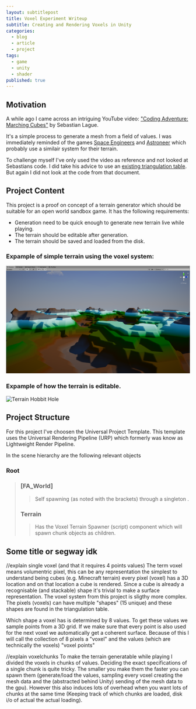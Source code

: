 ```yaml
---
layout: subtitlepost
title: Voxel Experiment Writeup
subtitle: Creating and Rendering Voxels in Unity
categories:
  - blog
  - article
  - project
tags:
  - game
  - unity
  - shader
published: true
---
```


## Motivation
A while ago I came across an intriguing YouTube video: ["Coding Adventure: Marching Cubes"](https://www.youtube.com/watch?v=M3iI2l0ltbE) by Sebastian Lague. 

It's a simple process to generate a mesh from a field of values. I was immediately reminded of the games [Space Engineers](https://store.steampowered.com/app/244850/Space_Engineers/) and [Astroneer](https://store.steampowered.com/app/361420/ASTRONEER/) which probably use a similair system for their terrain. 

To challenge myself I've only used the video as reference and not looked at Sebastians code. I did take his advice to use an [existing triangulation table](http://paulbourke.net/geometry/polygonise/). But again I did not look at the code from that document.


## Project Content

This project is a proof on concept of a terrain generator which should be suitable for an open world sandbox game.
It has the following requirements:
- Generation need to be quick enough to generate new terrain live while playing.
- The terrain should be editable after generation.
- The terrain should be saved and loaded from the disk.

### Expample of simple terrain using the voxel system:
![Simple Terrain without props](/images/voxel_terrain_simple.png "Simple Terrain without props")

### Expample of how the terrain is editable.
![Terrain Hobbit Hole](/images/voxel_terrain_simple2.png "Terrain Hobbit Hole")


## Project Structure
For this project I've choosen the Universal Project Template. This template uses the Universal Rendering Pipeline (URP) which formerly was know as Lightweight Render Pipeline.

In the scene hierarchy are the following relevant objects

### Root
> ### [FA_World]
> > Self spawning (as noted with the brackets) through a singleton .
> 
> ### Terrain
> > Has the Voxel Terrain Spawner (script) component which will spawn chunk objects as children.



## Some title or segway idk

//explain single voxel (and that it requires 4 points values)
The term voxel means volumentric pixel, this can be any representation the simplest to understand being cubes (e.g. Minecraft terrain) every pixel (voxel) has a 3D location and on that location a cube is rendered. Since a cube is already a recognisable (and stackable) shape it's trivial to make a surface representation. The voxel system from this project is sligthy more complex. The pixels (voxels) can have multiple "shapes" (15 unique) and these shapes are found in the triangulation table.

Which shape a voxel has is determined by 8 values. To get these values we sample points from a 3D grid. If we make sure that every point is also used for the next voxel we automatically get a coherent surface. Because of this I will call the collection of 8 pixels a "voxel" and the values (which are technically the voxels) "voxel points"

//explain voxelchunks
To make the terrain generatable while playing I divided the voxels in chunks of values. Deciding the exact specifications of a single chunk is quite tricky. The smaller you make them the faster you can spawn them (generate/load the values, sampling every voxel creating the mesh data and the (abstracted behind Unity) sending of the mesh data to the gpu). However this also induces lots of overhead when you want lots of chunks at the same time (Keeping track of which chunks are loaded, disk i/o of actual the actual loading).
